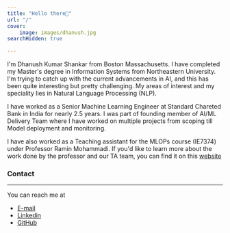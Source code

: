 ```yaml
---
title: "Hello there👋"
url: "/"
cover:
    image: images/dhanush.jpg
searchHidden: true

---
```


I'm Dhanush Kumar Shankar from Boston Massachusetts. I have completed my Master's degree in Information Systems from Northeastern University. I'm trying to catch up with the current advancements in AI, and this has been quite interesting but pretty challenging. My areas of interest and my speciality lies in Natural Language Processing (NLP).<br>

I have worked as a Senior Machine Learning Engineer at Standard Chareted Bank in India for nearly 2.5 years. I was part of founding member of AI/ML Delivery Team where I have worked on multiple projects from scoping till Model deployment and monitoring.

I have also worked as a Teaching assistant for the MLOPs course (IE7374) under Professor Ramin Mohammadi. If you'd like to learn more about the work done by the professor and our TA team, you can find it on this [website](https://www.mlwithramin.com/mlops/)

### Contact
---
You can reach me at 
- [E-mail](shankardhanushkumar@gmail.com ) 
- [Linkedin](https://www.linkedin.com/in/dhanushkumarshankar/) <br>
- [GitHub](https://github.com/shankar-dh) <br>